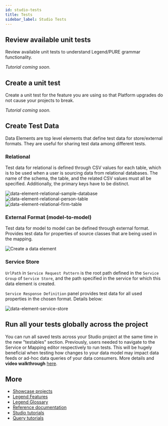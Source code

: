 ```yaml
---
id: studio-tests
title: Tests
sidebar_label: Studio Tests
---
```


## Review available unit tests

Review available unit tests to understand Legend/PURE grammar functionality.

_Tutorial coming soon._

## Create a unit test 

Create a unit test for the feature you are using so that Platform upgrades do not cause your projects to break.

_Tutorial coming soon._

## Create Test Data

Data Elements are top level elements that define test data for store/external formats. They are useful for sharing test data among different tests.

### Relational
Test data for relational is defined through CSV values for each table, which is to be used when a user is sourcing data from relational databases. The name of the schema, the table, and the related CSV values must all be specified. Additionally, the primary keys have to be distinct.

![data-element-relational-sample-database](../assets/create-a-data-element-relational-sample-database.png)
![data-element-relational-person-table](../assets/create-a-data-element-relational-person-table.png)
![data-element-relational-firm-table](../assets/create-a-data-element-relational-firm-table.png)

### External Format (model-to-model)
Test data for model to model can be defined through external format. Provides test data for properties of source classes that are being used in the mapping.

   ![Create a data element](../assets/create-a-data-element-external-format-m2m.gif)

### Service Store
`UrlPath` in `Service Request Pattern` is the root path defined in the `Service Group` of `Service Store`, and the path specified in the service for which this data element is created.

`Service Response Definition` panel provides test data for all used properties in the chosen format. Details below:

   ![data-element-service-store](../assets/create-a-service-store-data-element.gif)


## Run all your tests globally across the project

You can run all saved tests across your Studio project at the same time in the new "testables" section. Previously, users needed to navigate to the Service or Mapping editor respectively to run tests. This will be hugely beneficial when testing how changes to your data model may impact data feeds or ad-hoc data queries of your data consumers. More details and **video walkthrough** [here](https://github.com/finos/legend-studio/pull/1114).

## More
- [Showcase projects](../showcases/showcase-projects.md)
- [Legend Features](../overview/legend-features.md)
- [Legend Glossary](../overview/legend-glossary.md)
- [Reference documentation](../reference/legend-language.md)
- [Studio tutorials](../tutorials/studio-workspace.md)
- [Query tutorials](../tutorials/query-builder.md)